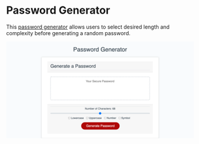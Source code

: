 # Password Generator

This [password generator](https://aybaubau.github.io/password-generator/) allows users to select desired length and complexity before generating a random password. 

![password_generator](screenshot.png)

